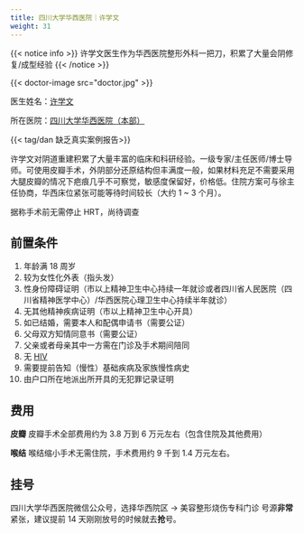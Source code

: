 ```yaml
---
title: 四川大学华西医院｜许学文
weight: 31
---
```


{{< notice info >}}
许学文医生作为华西医院整形外科一把刀，积累了大量会阴修复/成型经验
{{< /notice >}}

{{< doctor-image src="doctor.jpg" >}}

医生姓名：[许学文](https://www.haodf.com/doctor/25624.html)

所在医院：[四川大学华西医院（本部）](https://www.amap.com/place/B001C05YG2)

{{< tag/dan 缺乏真实案例报告>}}

许学文对阴道重建积累了大量丰富的临床和科研经验。一级专家/主任医师/博士导师。可使用皮瓣手术，外阴部分还原结构但丰满度一般，如果材料充足不需要采用大腿皮瓣的情况下疤痕几乎不可察觉，敏感度保留好，价格低。住院方案可与徐主任协商，华西床位紧张可能等待时间较长（大约 1 ~ 3 个月）。

据称手术前无需停止 HRT，尚待调查

## 前置条件

1. 年龄满 18 周岁
1. 较为女性化外表（指头发）
1. 性身份障碍证明（市以上精神卫生中心持续一年就诊或者四川省人民医院（四川省精神医学中心）/华西医院心理卫生中心持续半年就诊）
1. 无其他精神疾病证明（市以上精神卫生中心开具）
1. 如已结婚，需要本人和配偶申请书（需要公证）
1. 父母双方知情同意书（需要公证）
1. 父亲或者母亲其中一方需在门诊及手术期间陪同
1. 无 [HIV](https://zh.wikipedia.org/zh-cn/HIV)
1. 需要提前告知（慢性）基础疾病及家族慢性病史
1. 由户口所在地派出所开具的无犯罪记录证明

## 费用

**皮瓣**
皮瓣手术全部费用约为 3.8 万到 6 万元左右（包含住院及其他费用）

**喉结**
喉结缩小手术无需住院，手术费用约 9 千到 1.4 万元左右。

## 挂号

四川大学华西医院微信公众号，选择华西院区 → 美容整形烧伤专科门诊
号源**非常**紧张，建议提前 14 天刚刚放号的时候就去**抢**号。
